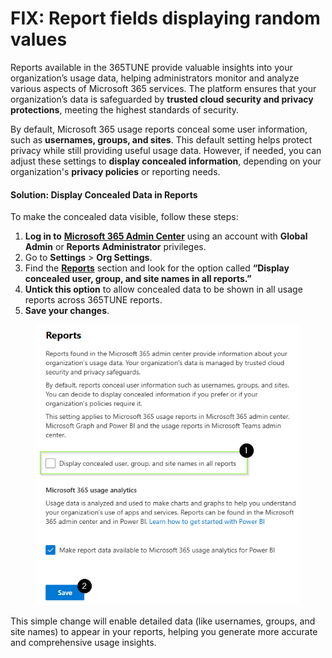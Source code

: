 # FIX: Report fields displaying random values

Reports available in the 365TUNE provide valuable insights into your organization’s usage data, helping administrators monitor and analyze various aspects of Microsoft 365 services. The platform ensures that your organization’s data is safeguarded by **trusted cloud security and privacy protections**, meeting the highest standards of security.

By default, Microsoft 365 usage reports conceal some user information, such as **usernames, groups, and sites**. This default setting helps protect privacy while still providing useful usage data. However, if needed, you can adjust these settings to **display concealed information**, depending on your organization's **privacy policies** or reporting needs.

#### Solution: Display Concealed Data in Reports

To make the concealed data visible, follow these steps:

1. **Log in to** [**Microsoft 365 Admin Center**](https://admin.microsoft.com/) using an account with **Global Admin** or **Reports Administrator** privileges.
2. Go to **Settings** > **Org Settings**.
3. Find the [**Reports**](https://admin.microsoft.com/#/Settings/Services/:/Settings/L1/Reports) section and look for the option called **“Display concealed user, group, and site names in all reports.”**
4. **Untick this option** to allow concealed data to be shown in all usage reports across 365TUNE reports.
5. **Save your changes**.

<figure><img src="../../.gitbook/assets/image (6).png" alt=""><figcaption></figcaption></figure>

This simple change will enable detailed data (like usernames, groups, and site names) to appear in your reports, helping you generate more accurate and comprehensive usage insights.

